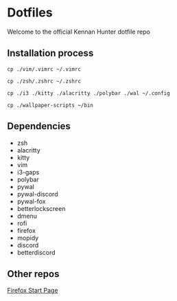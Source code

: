 # Dotfiles

Welcome to the official Kennan Hunter dotfile repo

## Installation process

`cp ./vim/.vimrc ~/.vimrc`

`cp ./zsh/.zshrc ~/.zshrc`

`cp ./i3 ./kitty ./alacritty ./polybar ./wal ~/.config`

`cp ./wallpaper-scripts ~/bin`

## Dependencies

- zsh
- alacritty
- kitty
- vim
- i3-gaps
- polybar
- pywal
- pywal-discord
- pywal-fox
- betterlockscreen
- dmenu
- rofi
- firefox 
- mopidy
- discord
- betterdiscord


## Other repos

[Firefox Start Page](https://github.com/KennanHunter/startpage)
